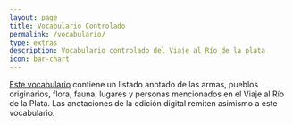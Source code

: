 ```yaml
---
layout: page
title: Vocabulario Controlado
permalink: /vocabulario/
type: extras
description: Vocabulario controlado del Viaje al Río de la plata
icon: bar-chart
---
```


[Este vocabulario](https://terminologias.filo.uba.ar/vocabs/1006/) contiene un listado anotado de las armas, pueblos originarios, flora, fauna, lugares y personas mencionados en el Viaje al Río de la Plata. 
Las anotaciones de la edición digital remiten asimismo a este vocabulario.
